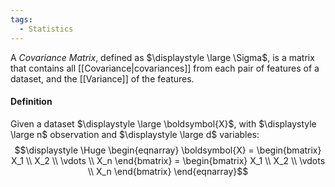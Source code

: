 ```yaml
---
tags:
  - Statistics
---
```

A *Covariance Matrix*, defined as $\displaystyle \large \Sigma$, is a matrix that contains all [[Covariance|covariances]] from each pair of features of a dataset, and the [[Variance]] of the features.

#### Definition

Given a dataset $\displaystyle \large \boldsymbol{X}$, with $\displaystyle \large n$ observation and $\displaystyle \large d$ variables:
$$\displaystyle \Huge \begin{eqnarray} 
\boldsymbol{X} 
= \begin{bmatrix}  X_1 \\ X_2 \\ \vdots \\ X_n \end{bmatrix}
= \begin{bmatrix}  X_1 \\ X_2 \\ \vdots \\ X_n \end{bmatrix}
\end{eqnarray}$$